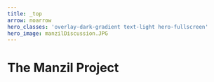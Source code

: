 ```yaml
---
title: _top
arrow: noarrow
hero_classes: 'overlay-dark-gradient text-light hero-fullscreen'
hero_image: manzilDiscussion.JPG
---
```


# **The Manzil Project**
